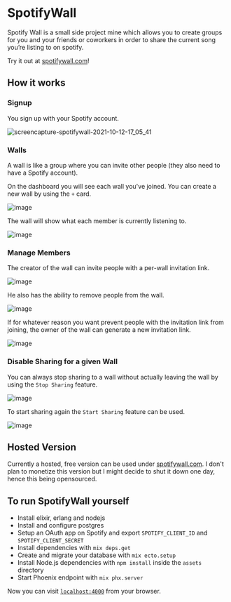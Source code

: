 # SpotifyWall

Spotify Wall is a small side project mine which allows you to create groups for you and your friends or coworkers in order to share the current song you’re listing to on spotify.

Try it out at [spotifywall.com](https://spotifywall.com)!

## How it works


### Signup
You sign up with your Spotify account.

![screencapture-spotifywall-2021-10-12-17_05_41](https://user-images.githubusercontent.com/3436381/136981604-291a9b2f-a338-499d-bd6d-c0dead666a79.png)

### Walls

A wall is like a group where you can invite other people (they also need to have a Spotify account).

On the dashboard you will see each wall you've joined.
You can create a new wall by using the `+` card.

![image](https://user-images.githubusercontent.com/3436381/136983048-983263fd-34f0-4d23-ad54-5ab4bdcfedd9.png)

The wall will show what each member is currently listening to.

![image](https://user-images.githubusercontent.com/3436381/136983271-cba33727-15d6-4b20-9fb7-f8b068fdcc0e.png)


### Manage Members

The creator of the wall can invite people with a per-wall invitation link.

![image](https://user-images.githubusercontent.com/3436381/136982233-8d64bddc-1f88-4cf3-803c-bb03dfa4f810.png)


He also has the ability to remove people from the wall.

![image](https://user-images.githubusercontent.com/3436381/136982385-86302c0f-c4bf-4b87-a316-4dfb1688826d.png)

If for whatever reason you want prevent people with the invitation link from joining, the owner of the wall can generate a new invitation link.

![image](https://user-images.githubusercontent.com/3436381/136982419-88b2b6e3-97e3-4a43-a210-026e6f74fb02.png)


### Disable Sharing for a given Wall

You can always stop sharing to a wall without actually leaving the wall by using the `Stop Sharing` feature.

![image](https://user-images.githubusercontent.com/3436381/136982836-883006bd-2c56-4520-b1c4-74d6eeb2fa82.png)

To start sharing again the `Start Sharing` feature can be used.

![image](https://user-images.githubusercontent.com/3436381/136982892-ece5ed55-7fb6-4d07-97b7-9c07d94e15d0.png)

## Hosted Version

Currently a hosted, free version can be used under [spotifywall.com](https://spotifywall.com).
I don't plan to monetize this version but I might decide to shut it down one day, hence this being opensourced.

## To run SpotifyWall yourself

  * Install elixir, erlang and nodejs
  * Install and configure postgres
  * Setup an OAuth app on Spotify and export `SPOTIFY_CLIENT_ID` and `SPOTIFY_CLIENT_SECRET`
  * Install dependencies with `mix deps.get`
  * Create and migrate your database with `mix ecto.setup`
  * Install Node.js dependencies with `npm install` inside the `assets` directory
  * Start Phoenix endpoint with `mix phx.server`

Now you can visit [`localhost:4000`](http://localhost:4000) from your browser.
